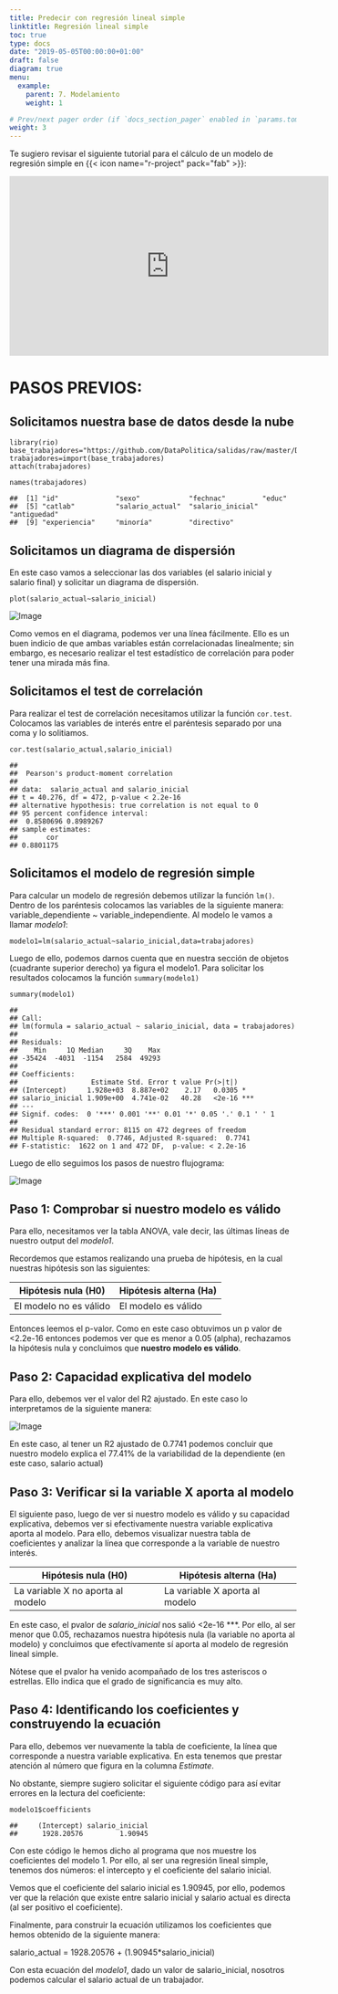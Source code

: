 ```yaml
---
title: Predecir con regresión lineal simple
linktitle: Regresión lineal simple
toc: true
type: docs
date: "2019-05-05T00:00:00+01:00"
draft: false
diagram: true
menu:
  example:
    parent: 7. Modelamiento
    weight: 1

# Prev/next pager order (if `docs_section_pager` enabled in `params.toml`)
weight: 3
---
```


Te sugiero revisar el siguiente tutorial para el cálculo de un modelo de regresión simple en {{< icon name="r-project" pack="fab" >}}:

<iframe width="560" height="315" src="https://www.youtube.com/embed/-p02G7NXlSk" frameborder="0" allow="accelerometer; autoplay; encrypted-media; gyroscope; picture-in-picture" allowfullscreen></iframe>

# PASOS PREVIOS:

## Solicitamos nuestra base de datos desde la nube

    library(rio)
    base_trabajadores="https://github.com/DataPolitica/salidas/raw/master/Data/trabajadores.sav"
    trabajadores=import(base_trabajadores)
    attach(trabajadores)

    names(trabajadores)

    ##  [1] "id"              "sexo"            "fechnac"         "educ"           
    ##  [5] "catlab"          "salario_actual"  "salario_inicial" "antiguedad"     
    ##  [9] "experiencia"     "minoría"         "directivo"

## Solicitamos un diagrama de dispersión

En este caso vamos a seleccionar las dos variables (el salario inicial y salario final) y solicitar un diagrama de dispersión. 

    plot(salario_actual~salario_inicial)
![Image](/cursos/7-1-1.jpg)

Como vemos en el diagrama, podemos ver una línea fácilmente. Ello es un buen indicio de que ambas variables están correlacionadas linealmente; sin embargo, es necesario realizar el test estadístico de correlación para poder tener una mirada más fina. 

## Solicitamos el test de correlación

Para realizar el test de correlación necesitamos utilizar la función `cor.test`. Colocamos las variables de interés entre el paréntesis separado por una coma y lo solitiamos. 

    cor.test(salario_actual,salario_inicial)

    ## 
    ##  Pearson's product-moment correlation
    ## 
    ## data:  salario_actual and salario_inicial
    ## t = 40.276, df = 472, p-value < 2.2e-16
    ## alternative hypothesis: true correlation is not equal to 0
    ## 95 percent confidence interval:
    ##  0.8580696 0.8989267
    ## sample estimates:
    ##       cor 
    ## 0.8801175

## Solicitamos el modelo de regresión simple

Para calcular un modelo de regresión debemos utilizar la función `lm()`. Dentro de los paréntesis colocamos las variables de la siguiente manera: variable_dependiente ~ variable_independiente. Al modelo le vamos a llamar *modelo1*:

    modelo1=lm(salario_actual~salario_inicial,data=trabajadores)

Luego de ello, podemos darnos cuenta que en nuestra sección de objetos (cuadrante superior derecho) ya figura el modelo1. Para solicitar los resultados colocamos la función `summary(modelo1)`

    summary(modelo1)

    ## 
    ## Call:
    ## lm(formula = salario_actual ~ salario_inicial, data = trabajadores)
    ## 
    ## Residuals:
    ##    Min     1Q Median     3Q    Max 
    ## -35424  -4031  -1154   2584  49293 
    ## 
    ## Coefficients:
    ##                  Estimate Std. Error t value Pr(>|t|)    
    ## (Intercept)     1.928e+03  8.887e+02    2.17   0.0305 *  
    ## salario_inicial 1.909e+00  4.741e-02   40.28   <2e-16 ***
    ## ---
    ## Signif. codes:  0 '***' 0.001 '**' 0.01 '*' 0.05 '.' 0.1 ' ' 1
    ## 
    ## Residual standard error: 8115 on 472 degrees of freedom
    ## Multiple R-squared:  0.7746, Adjusted R-squared:  0.7741 
    ## F-statistic:  1622 on 1 and 472 DF,  p-value: < 2.2e-16

Luego de ello seguimos los pasos de nuestro flujograma:

![Image](/cursos/7-1-2.jpg)

## Paso 1: Comprobar si nuestro modelo es válido

Para ello, necesitamos ver la tabla ANOVA, vale decir, las últimas líneas de nuestro output del *modelo1*. 

Recordemos que estamos realizando una prueba de hipótesis, en la cual nuestras hipótesis son las siguientes:

| Hipótesis nula (H0)  | Hipótesis alterna (Ha) |
| ------------- | ------------- |
| El modelo no es válido  | El modelo es válido  |

Entonces leemos el p-valor. Como en este caso obtuvimos un p valor de <2.2e-16 entonces podemos ver que es menor a 0.05 (alpha), rechazamos la hipótesis nula y concluimos que **nuestro modelo es válido**.

## Paso 2: Capacidad explicativa del modelo

Para ello, debemos ver el valor del R2 ajustado. En este caso lo interpretamos de la siguiente manera:

![Image](/cursos/7-1-3.jpg)

En este caso, al tener un R2 ajustado de 0.7741 podemos concluir que nuestro modelo explica el 77.41% de la variabilidad de la dependiente (en este caso, salario actual)

## Paso 3: Verificar si la variable X aporta al modelo

El siguiente paso, luego de ver si nuestro modelo es válido y su capacidad explicativa, debemos ver si efectivamente nuestra variable explicativa aporta al modelo. Para ello, debemos visualizar nuestra tabla de coeficientes y analizar la línea que corresponde a la variable de nuestro interés. 

| Hipótesis nula (H0)  | Hipótesis alterna (Ha) |
| ------------- | ------------- |
| La variable X no aporta al modelo  | La variable X aporta al modelo  |

En este caso, el pvalor de *salario_inicial* nos salió <2e-16 ***. Por ello, al ser menor que 0.05, rechazamos nuestra hipótesis nula (la variable no aporta al modelo) y concluimos que efectívamente sí aporta al modelo de regresión lineal simple. 

Nótese que el pvalor ha venido acompañado de los tres asteriscos o estrellas. Ello indica que el grado de significancia es muy alto. 

## Paso 4: Identificando los coeficientes y construyendo la ecuación

Para ello, debemos ver nuevamente la tabla de coeficiente, la línea que corresponde a nuestra variable explicativa. En esta tenemos que prestar atención al número que figura en la columna *Estimate*.

No obstante, siempre sugiero solicitar el siguiente código para así evitar errores en la lectura del coeficiente:

    modelo1$coefficients

    ##     (Intercept) salario_inicial 
    ##      1928.20576         1.90945

Con este código le hemos dicho al programa que nos muestre los coeficientes del modelo 1. Por ello, al ser una regresión lineal simple, tenemos dos números: el intercepto y el coeficiente del salario inicial. 

Vemos que el coeficiente del salario inicial es 1.90945, por ello, podemos ver que la relación que existe entre salario inicial y salario actual es directa (al ser positivo el coeficiente).

Finalmente, para construir la ecuación utilizamos los coeficientes que hemos obtenido de la siguiente manera:

salario_actual = 1928.20576 + (1.90945*salario_inicial)

Con esta ecuación del *modelo1*, dado un valor de salario_inicial, nosotros podemos calcular el salario actual de un trabajador. 
